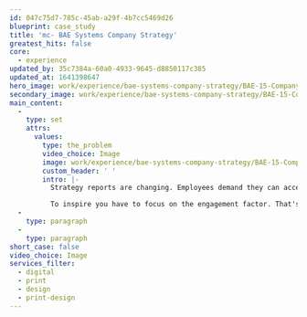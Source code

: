 ```yaml
---
id: 047c75d7-785c-45ab-a29f-4b7cc5469d26
blueprint: case_study
title: 'mc- BAE Systems Company Strategy'
greatest_hits: false
core:
  - experience
updated_by: 35c7384a-60a0-4933-9645-d8850117c385
updated_at: 1641398647
hero_image: work/experience/bae-systems-company-strategy/BAE-15-Company-Strategy-Full-Image-1360x768.5.jpg
secondary_image: work/experience/bae-systems-company-strategy/BAE-15-Company-Strategy-Secondary-Image-896x597.jpg
main_content:
  -
    type: set
    attrs:
      values:
        type: the_problem
        video_choice: Image
        image: work/experience/bae-systems-company-strategy/BAE-15-Company-Strategy-Large-927x522.jpg
        custom_header: ' '
        intro: |-
          Strategy reports are changing. Employees demand they can access the report when it works for them, and they definitely don't want to be trudging through a dull slab of print. BAE Systems asked us to tackle that challenge by creating a hybrid digital & print report that would inspire employees to contribute to their own future success.

          To inspire you have to focus on the engagement factor. That's why we produced not just a printed booklet with a digital version but also an interactive PDF. The interactive PDF is engaging and user-friendly. And it also effectively communicates how BAE Systems and its employees share a commitment towards personal improvement.
  -
    type: paragraph
  -
    type: paragraph
short_case: false
video_choice: Image
services_filter:
  - digital
  - print
  - design
  - print-design
---
```

